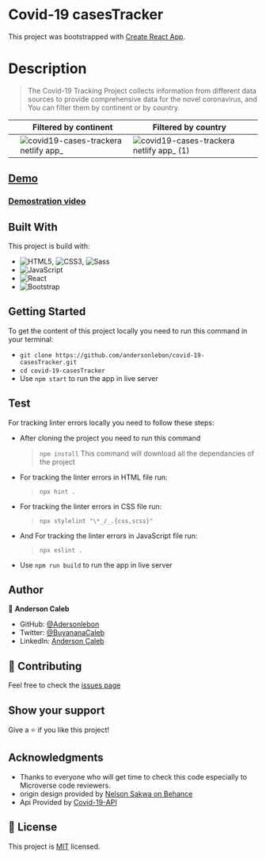 #  Covid-19 casesTracker

This project was bootstrapped with [Create React App](https://github.com/facebook/create-react-app).

# Description
> The Covid-19 Tracking Project collects information from different data sources to provide comprehensive data for the novel coronavirus, and You can filter them by continent or by country.

|   | Filtered by continent | Filtered by country |   |
| - | --------------------- | ------------------- | - |
|  | ![covid19-cases-trackera netlify app_](https://user-images.githubusercontent.com/65068771/133655100-32e3709e-c62c-403e-a4d8-1171bd3523ca.png) | ![covid19-cases-trackera netlify app_ (1)](https://user-images.githubusercontent.com/65068771/133655154-ea9e7653-5375-40e0-900d-2e9054b41051.png) |   |


## [Demo](https://covid-19-cases-trackera.netlify.app/)

### [Demostration video](https://loom.com/share/3d5079d80aa74a0a905fd2ef98dad5ca)

## Built With

This project is build with:

- ![HTML5](https://img.shields.io/badge/-HTML5-000000?style=flat&logo=html5&logoColor=ffffff&labelColor=E34F26), ![CSS3](https://img.shields.io/badge/-CSS3-000000?style=flat&logo=css3&logoColor=ffffff&labelColor=1572B6), ![Sass](https://img.shields.io/badge/-Sass-000000?style=flat&logo=sass&logoColor=ffffff&labelColor=%23CC6699)
- ![JavaScript](https://img.shields.io/badge/-JavaScript-000000?style=flat&logo=javascript)
- ![React](https://img.shields.io/badge/-React-000000?style=flat&logo=react)
- ![Bootstrap](https://img.shields.io/badge/-Bootstrap-000000?style=flat&logo=bootstrap&logoColor=ffffff&labelColor=563D7C)

## Getting Started

To get the content of this project locally you need to run this command in your terminal:

- `git clone https://github.com/andersonlebon/covid-19-casesTracker.git`
- `cd covid-19-casesTracker`
- Use `npm start` to run the app in live server

## Test

For tracking linter errors locally you need to follow these steps:

- After cloning the project you need to run this command

  > `npm install`
  > This command will download all the dependancies of the project

- For tracking the linter errors in HTML file run:

  > `npx hint .`

- For tracking the linter errors in CSS file run:

  > `npx stylelint "\*_/_.{css,scss}"`

- And For tracking the linter errors in JavaScript file run:

  > `npx eslint .`

- Use `npm run build` to run the app in live server

## Author

👤 **Anderson Caleb**

- GitHub: [@Adersonlebon](https://github.com/andersonlebon)
- Twitter: [@BuyananaCaleb](https://twitter.com/BuyananaCaleb)
- LinkedIn: [Anderson Caleb](https://www.linkedin.com/in/andersonlebon/)


## :handshake: Contributing

Feel free to check the [issues page](https://github.com/andersonlebon/covid-19-casesTracker/issues)

## Show your support

Give a :star: if you like this project!

## Acknowledgments

- Thanks to everyone who will get time to check this code especially to Microverse code reviewers.
- origin design provided by [Nelson Sakwa on Behance](https://www.behance.net/sakwadesignstudio)
- Api Provided by [Covid-19-API](https://github.com/M-Media-Group/Covid-19-API)

## 📝 License

This project is [MIT](https://github.com/microverseinc/readme-template/blob/master/MIT.md) licensed.

